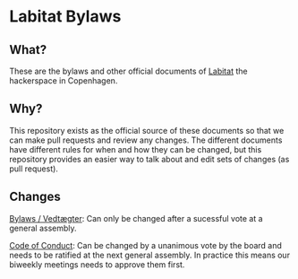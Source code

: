 # Labitat Bylaws

## What?

These are the bylaws and other official documents of [Labitat](https://labitat.dk/) the hackerspace in Copenhagen.

## Why?

This repository exists as the official source of these documents so that we can make pull requests and review any changes.
The different documents have different rules for when and how they can be changed, but this repository provides an easier way to talk about and edit sets of changes (as pull request).

## Changes

[Bylaws / Vedtægter](bylaws.md): Can only be changed after a sucessful vote at a general assembly.

[Code of Conduct](code-of-conduct.md): Can be changed by a unanimous vote by the board and needs to be ratified at the next general assembly.
In practice this means our biweekly meetings needs to approve them first.
